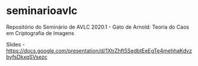 # seminarioavlc
Repositório do Seminário de AVLC 2020.1 - Gato de Arnold: Teoria do Caos em Criptografia de Imagens

Slides - https://docs.google.com/presentation/d/1XtrZhft5SedbtEeEgTe4mehhaKdvzbyfsDkxqSVsezc

